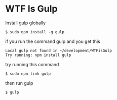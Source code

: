 # WTF Is Gulp

Install gulp globally

```
$ sudo npm install -g gulp
```

if you run the command gulp and you get this

```
Local gulp not found in ~/development/WTFisGulp
Try running: npm install gulp
```

try running this command

```
$ sudo npm link gulp
```

then run gulp

```
$ gulp
```
